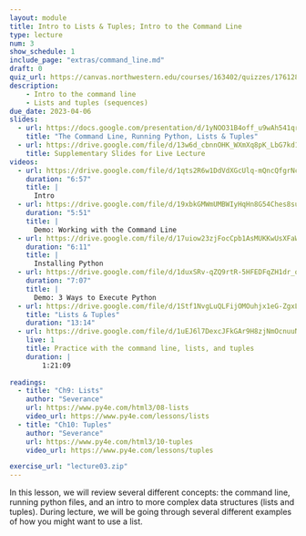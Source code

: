 ```yaml
---
layout: module
title: Intro to Lists & Tuples; Intro to the Command Line
type: lecture
num: 3
show_schedule: 1
include_page: "extras/command_line.md"
draft: 0
quiz_url: https://canvas.northwestern.edu/courses/163402/quizzes/176128
description:
    - Intro to the command line
    - Lists and tuples (sequences)
due_date: 2023-04-06
slides:
  - url: https://docs.google.com/presentation/d/1yNOO31B4off_u9wAh541qroD2muYkKTa/edit?usp=sharing&ouid=117551212520532352302&rtpof=true&sd=true
    title: "The Command Line, Running Python, Lists & Tuples"
  - url: https://drive.google.com/file/d/13w6d_cbnnOHK_WXmXq8pK_LbG7kd1y-I/view?usp=sharing
    title: Supplementary Slides for Live Lecture
videos: 
  - url: https://drive.google.com/file/d/1qts2R6w1DdVdXGcUlq-mQncQfgrNcP80/view?usp=sharing
    duration: "6:57"
    title: |
      Intro
  - url: https://drive.google.com/file/d/19xbkGMWmUMBWIyHqHn8G54Ches8su6EV/view?usp=sharing
    duration: "5:51"
    title: |
      Demo: Working with the Command Line
  - url: https://drive.google.com/file/d/17uiow23zjFocCpb1AsMUKKwUsXFaWDpG/view?usp=sharing
    duration: "6:11"
    title: |
      Installing Python
  - url: https://drive.google.com/file/d/1duxSRv-qZQ9rtR-5HFEDFqZH1dr_oOLw/view?usp=sharing
    duration: "7:07"
    title: |
      Demo: 3 Ways to Execute Python
  - url: https://drive.google.com/file/d/1Stf1NvgLuQLFijOMOuhjx1eG-ZgxLA1j/view?usp=sharing
    title: "Lists & Tuples"
    duration: "13:14"
  - url: https://drive.google.com/file/d/1uEJ6l7DexcJFkGAr9H8zjNmOcnuuNP44/view?usp=sharing
    live: 1
    title: Practice with the command line, lists, and tuples
    duration: |
        1:21:09
        
readings:
  - title: "Ch9: Lists"
    author: "Severance"
    url: https://www.py4e.com/html3/08-lists
    video_url: https://www.py4e.com/lessons/lists
  - title: "Ch10: Tuples"
    author: "Severance"
    url: https://www.py4e.com/html3/10-tuples
    video_url: https://www.py4e.com/lessons/tuples

exercise_url: "lecture03.zip"
---
```

In this lesson, we will review several different concepts: the command line, running python files, and an intro to more complex data structures (lists and tuples). During lecture, we will be going through several different examples of how you might want to use a list.
